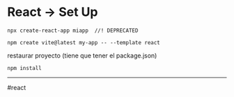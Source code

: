 # React -> Set Up
```
npx create-react-app miapp  //! DEPRECATED
```
```
npm create vite@latest my-app -- --template react
```
restaurar proyecto (tiene que tener el package.json)

```
npm install
```
- - -
#react 
